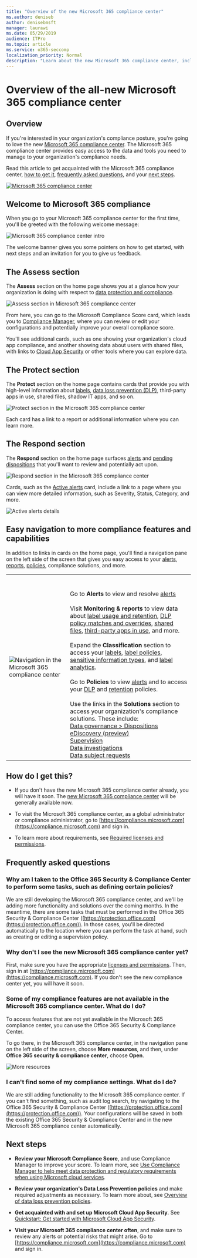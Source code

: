 ```yaml
---
title: "Overview of the new Microsoft 365 compliance center"
ms.author: deniseb
author: denisebmsft
manager: laurawi
ms.date: 05/29/2019
audience: ITPro
ms.topic: article
ms.service: o365-seccomp
localization_priority: Normal
description: "Learn about the new Microsoft 365 compliance center, including what it contains, how to get it, and your next steps."
---
```


# Overview of the all-new Microsoft 365 compliance center

## Overview

If you're interested in your organization's compliance posture, you're going to love the new [Microsoft 365 compliance center](https://compliance.microsoft.com). The Microsoft 365 compliance center provides easy access to the data and tools you need to manage to your organization's compliance needs. 

Read this article to get acquainted with the Microsoft 365 compliance center, [how to get it](#how-do-i-get-this), [frequently asked questions](#frequently-asked-questions), and your [next steps](#next-steps).

[![Microsoft 365 compliance center](media/m365-compliance-center.png)](https://compliance.microsoft.com)

## Welcome to Microsoft 365 compliance

When you go to your Microsoft 365 compliance center for the first time, you'll be greeted with the following welcome message:

![Microsoft 365 compliance center intro](media/m365-compliancecenter-welcomesteps.png)

The welcome banner gives you some pointers on how to get started, with next steps and an invitation for you to give us feedback.

## The Assess section

The **Assess** section on the home page shows you at a glance how your organization is doing with respect to [data protection and compliance](protect-access-to-data-and-services.md).

![Assess section in Microsoft 365 compliance center](media/m365-compliance-center-assess.png)

From here, you can go to the Microsoft Compliance Score card, which leads you to [Compliance Manager](meet-data-protection-and-regulatory-reqs-using-microsoft-cloud.md), where you can review or edit your configurations and potentially improve your overall compliance score.

You'll see additional cards, such as one showing your organization's cloud app compliance, and another showing data about users with shared files, with links to [Cloud App Security](https://docs.microsoft.com/cloud-app-security/) or other tools where you can explore data.

## The Protect section

The **Protect** section on the home page contains cards that provide you with high-level information about [labels](labels.md), [data loss prevention (DLP)](data-loss-prevention-policies.md), third-party apps in use, shared files, shadow IT apps, and so on. 

![Protect section in the Microsoft 365 compliance center](media/m365-compliance-center-protect.png)

Each card has a link to a report or additional information where you can learn more.

## The Respond section

The **Respond** section on the home page surfaces [alerts](alerts.md) and [pending dispositions](disposition-reviews.md) that you'll want to review and potentially act upon.

![Respond section in the Microsoft 365 compliance center](media/m365-compliance-center-respond.png)

Cards, such as the [Active alerts](alerts.md) card, include a link to a page where you can view more detailed information, such as Severity, Status, Category, and more.

![Active alerts details](media/m365-compliance-center-alerts-details.png) 

## Easy navigation to more compliance features and capabilities

In addition to links in cards on the home page, you'll find a navigation pane on the left side of the screen that gives you easy access to your [alerts](alerts.md), [reports](reports-in-security-and-compliance.md), [policies](alert-policies.md), compliance solutions, and more. 

|  |  |
|---------|---------|
|![Navigation in the Microsoft 365 compliance center](media/m365-compliance-center-leftnav.png)  |<br/><br/> Go to **Alerts** to view and resolve [alerts](alerts.md)<br/><br/>Visit **Monitoring & reports** to view data about [label usage and retention](sensitivity-labels.md), [DLP policy matches and overrides](view-the-dlp-reports.md), [shared files](https://docs.microsoft.com/cloud-app-security/file-filters), [third-party apps in use](https://docs.microsoft.com/cloud-app-security/discovered-apps), and more.<br/><br/>Expand the **Classification** section to access your [labels](labels.md), [label policies](sensitivity-labels.md#what-label-policies-can-do), [sensitive information types](what-the-sensitive-information-types-look-for.md), and [label analytics](view-label-activity-for-documents.md).<br/><br/>Go to **Policies** to view [alerts](alerts.md) and to access your [DLP](data-loss-prevention-policies.md) and [retention](retention-policies.md) policies.<br/><br/> Use the links in the **Solutions** section to access your organization's compliance solutions. These include: <br/>[Data governance > Dispositions](disposition-reviews.md)<br/>[eDiscovery (preview)](compliance20/overview-ediscovery-20.md)<br/>[Supervision](supervision-policies.md)<br/>[Data investigations](datainvestigations/overview-data-investigations.md)<br/>[Data subject requests](manage-gdpr-data-subject-requests-with-the-dsr-case-tool.md)        |


## How do I get this?

- If you don't have the new Microsoft 365 compliance center already, you will have it soon. The [new Microsoft 365 compliance center](microsoft-security-and-compliance.md#microsoft-365-compliance-center) will be generally available now.

- To visit the Microsoft 365 compliance center, as a global administrator or compliance administrator, go to [https://compliance.microsoft.com](https://compliance.microsoft.com) and sign in. 

- To learn more about requirements, see [Required licenses and permissions](microsoft-security-and-compliance.md#required-licenses-and-permissions).

## Frequently asked questions

### Why am I taken to the Office 365 Security & Compliance Center to perform some tasks, such as defining certain policies?

We are still developing the Microsoft 365 compliance center, and we'll be adding more functionality and solutions over the coming months. In the meantime, there are some tasks that must be performed in the Office 365 Security & Compliance Center ([https://protection.office.com](https://protection.office.com)). In those cases, you'll be directed automatically to the location where you can perform the task at hand, such as creating or editing a supervision policy.

### Why don't I see the new Microsoft 365 compliance center yet?

First, make sure you have the appropriate [licenses and permissions](microsoft-security-and-compliance.md#required-licenses-and-permissions). Then, sign in at [https://compliance.microsoft.com](https://compliance.microsoft.com). If you don't see the new compliance center yet, you will have it soon.

### Some of my compliance features are not available in the Microsoft 365 compliance center. What do I do?

To access features that are not yet available in the Microsoft 365 compliance center, you can use the Office 365 Security & Compliance Center. 

To go there, in the Microsoft 365 compliance center, in the navigation pane on the left side of the screen, choose **More resources**, and then, under **Office 365 security & compliance center**, choose **Open**.

![More resources](media/MoreResourcesShowAll.png)

### I can't find some of my compliance settings. What do I do?

We are still adding functionality to the Microsoft 365 compliance center. If you can't find something, such as audit log search, try navigating to the Office 365 Security & Compliance Center ([https://protection.office.com](https://protection.office.com)). Your configurations will be saved in both the existing Office 365 Security & Compliance Center and in the new Microsoft 365 compliance center automatically.

## Next steps

- **Review your Microsoft Compliance Score**, and use Compliance Manager to improve your score. To learn more, see [Use Compliance Manager to help meet data protection and regulatory requirements when using Microsoft cloud services](meet-data-protection-and-regulatory-reqs-using-microsoft-cloud.md).

- **Review your organization's Data Loss Prevention policies** and make required adjustments as necessary. To learn more about, see [Overview of data loss prevention policies](data-loss-prevention-policies.md). 

- **Get acquainted with and set up Microsoft Cloud App Security**. See [Quickstart: Get started with Microsoft Cloud App Security](https://docs.microsoft.com/cloud-app-security/getting-started-with-cloud-app-security).  

- **Visit your Microsoft 365 compliance center often**, and make sure to review any alerts or potential risks that might arise. Go to [https://compliance.microsoft.com](https://compliance.microsoft.com) and sign in.